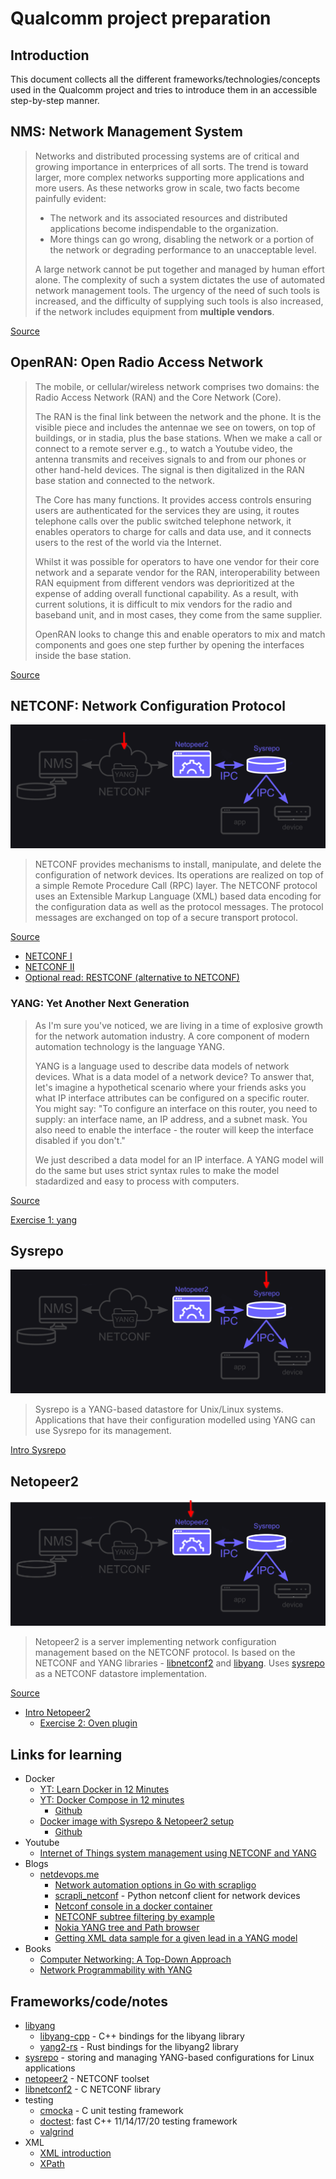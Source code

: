 # Qualcomm project preparation

## Introduction

This document collects all the different frameworks/technologies/concepts used in the Qualcomm project and tries to introduce them in an accessible step-by-step manner. 

## NMS: Network Management System

> Networks and distributed processing systems are of critical and growing importance in enterprices of all sorts. The trend is toward larger, more complex networks supporting more applications and more users. As these networks grow in scale, two facts become painfully evident:
> - The network and its associated resources and distributed applications become indispendable to the organization.
> - More things can go wrong, disabling the network or a portion of the network or degrading performance to an unacceptable level.
>
> A large network cannot be put together and managed by human effort alone. The complexity of such a system dictates the use of automated network management tools. The urgency of the need of such tools is increased, and the difficulty of supplying such tools is also increased, if the network includes equipment from **multiple vendors**.

[Source](https://www.usi.edu/business/aforough/Chapter%2020.pdf)

## OpenRAN: Open Radio Access Network

> The mobile, or cellular/wireless network comprises two domains: the Radio Access Network (RAN) and the Core Network (Core).
> 
> The RAN is the final link between the network and the phone. It is the visible piece and includes the antennae we see on towers, on top of buildings, or in stadia, plus the base stations. When we make a call or connect to a remote server e.g., to watch a Youtube video, the antenna transmits and receives signals to and from our phones or other hand-held devices. The signal is then digitalized in the RAN base station and connected to the network. 
>
> The Core has many functions. It provides access controls ensuring users are authenticated for the services they are using, it routes telephone calls over the public switched telephone network, it enables operators to charge for calls and data use, and it connects users to the rest of the world via the Internet.
>
> Whilst it was possible for operators to have one vendor for their core network and a separate vendor for the RAN, interoperability between RAN equipment from different vendors was deprioritized at the expense of adding overall functional capability. As a result, with current solutions, it is difficult to mix vendors for the radio and baseband unit, and in most cases, they come from the same supplier.
>
> OpenRAN looks to change this and enable operators to mix and match components and goes one step further by opening the interfaces inside the base station.

[Source](https://www.nokia.com/about-us/newsroom/articles/open-ran-explained/)

## NETCONF: Network Configuration Protocol

![images/tech-stack-2.png](images/tech-stack-2.png)

> NETCONF provides mechanisms to install, manipulate, and delete the configuration of network devices. Its operations are realized on top of a simple Remote Procedure Call (RPC) layer. The NETCONF protocol uses an Extensible Markup Language (XML) based data encoding for the configuration data as well as the protocol messages. The protocol messages are exchanged on top of a secure transport protocol. 

[Source](https://en.wikipedia.org/wiki/NETCONF)

- [NETCONF I](https://ultraconfig.com.au/blog/introduction-to-netconf-and-juniper-yang-models/)
- [NETCONF II](https://ultraconfig.com.au/blog/how-to-configure-juniper-routers-with-netconf-via-xml-rpcs/)
- [Optional read: RESTCONF (alternative to NETCONF)](https://ultraconfig.com.au/blog/restconf-tutorial-everything-you-need-to-know-about-restconf-in-2020/)

### YANG: Yet Another Next Generation

> As I'm sure you've noticed, we are living in a time of explosive growth for the network automation industry. A core component of modern automation technology is the language YANG. 
>
> YANG is a language used to describe data models of network devices. What is a data model of a network device? To answer that, let's imagine a hypothetical scenario where your friends asks you what IP interface attributes can be configured on a specific router. You might say: "To configure an interface on this router, you need to supply: an interface name, an IP address, and a subnet mask. You also need to enable the interface - the router will keep the interface disabled if you don't."
> 
> We just described a data model for an IP interface. A YANG model will do the same but uses strict syntax rules to make the model stadardized and easy to process with computers.

[Source](https://ultraconfig.com.au/blog/learn-yang-full-tutorial-for-beginners/)

[Exercise 1: yang](exercise-1-yang.md)

## Sysrepo

![images/tech-stack-4.png](images/tech-stack-4.png)

> Sysrepo is a YANG-based datastore for Unix/Linux systems. Applications that have their configuration modelled using YANG can use Sysrepo for its management.

[Intro Sysrepo](intro-sysrepo.md)

## Netopeer2

![images/tech-stack-3.png](images/tech-stack-3.png)

> Netopeer2 is a server implementing network configuration management based on the NETCONF protocol. Is based on the NETCONF and YANG libraries - [libnetconf2](https://github.com/CESNET/libnetconf2) and [libyang](https://github.com/CESNET/libyang). Uses [sysrepo](https://github.com/sysrepo/sysrepo) as a NETCONF datastore implementation. 

[Source](https://github.com/CESNET/netopeer2)

- [Intro Netopeer2](intro-netopeer2.md)
  - [Exercise 2: Oven plugin](exercise-2-oven-plugin.md)

## Links for learning

- Docker
  - [YT: Learn Docker in 12 Minutes](https://www.youtube.com/watch?v=YFl2mCHdv24)
  - [YT: Docker Compose in 12 minutes](https://www.youtube.com/watch?v=Qw9zlE3t8Ko)
    - [Github](https://github.com/maksim-estonia/docker-tutorial)
  - [Docker image with Sysrepo & Netopeer2 setup](https://hub.docker.com/r/sysrepo/sysrepo-netopeer2)
    - [Github](https://github.com/maksim-estonia/netopeer2-docker-setup)
- Youtube
  - [Internet of Things system management using NETCONF and YANG ](https://www.youtube.com/watch?v=HNsbtHn9xYo)
- Blogs
  - [netdevops.me](https://netdevops.me/)
    - [Network automation options in Go with scrapligo](https://netdevops.me/2021/network-automation-options-in-go-with-scrapligo/)
    - [scrapli_netconf](https://github.com/scrapli/scrapli_netconf) - Python netconf client for network devices
    - [Netconf console in a docker container](https://netdevops.me/2020/netconf-console-in-a-docker-container/)
    - [NETCONF subtree filtering by example](https://netdevops.me/2020/netconf-subtree-filtering-by-example/)
    - [Nokia YANG tree and Path browser](https://netdevops.me/nokia-yang-tree/)
    - [Getting XML data sample for a given lead in a YANG model](https://netdevops.me/2020/getting-xml-data-sample-for-a-given-leaf-in-a-yang-model/)
- Books
  - [Computer Networking: A Top-Down Approach](https://www.ucg.ac.me/skladiste/blog_44233/objava_64433/fajlovi/Computer%20Networking%20_%20A%20Top%20Down%20Approach,%207th,%20converted.pdf)
  - [Network Programmability with YANG](https://www.amazon.com/Network-Programmability-YANG-Modeling-driven-Management/dp/0135180392)

## Frameworks/code/notes

- [libyang](https://github.com/CESNET/libyang)
  - [libyang-cpp](https://github.com/CESNET/libyang-cpp/) - C++ bindings for the libyang library
  - [yang2-rs](https://github.com/rwestphal/yang2-rs/) - Rust bindings for the libyang2 library
- [sysrepo](https://github.com/sysrepo/sysrepo) - storing and managing YANG-based configurations for Linux applications
- [netopeer2](https://github.com/CESNET/netopeer2) - NETCONF toolset
- [libnetconf2](https://github.com/CESNET/libnetconf2) - C NETCONF library
- testing
  - [cmocka](https://cmocka.org/) - C unit testing framework
  - [doctest](https://github.com/doctest/doctest): fast C++ 11/14/17/20 testing framework
  - [valgrind](https://valgrind.org/)
- XML
  - [XML introduction](https://www.w3schools.com/xml/xml_whatis.asp)
  - [XPath](https://www.w3schools.com/xml/xml_xpath.asp)